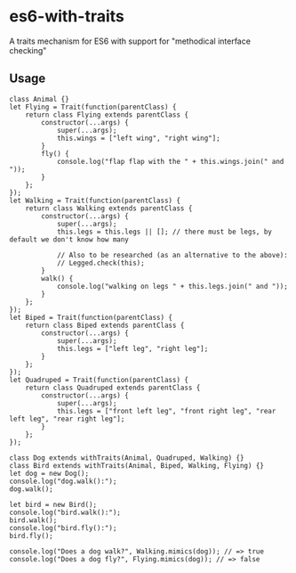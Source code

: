 # es6-with-traits
A traits mechanism for ES6 with support for "methodical interface checking"

## Usage

    class Animal {}
    let Flying = Trait(function(parentClass) {
        return class Flying extends parentClass {
            constructor(...args) {
                super(...args);
                this.wings = ["left wing", "right wing"];
            }
            fly() {
                console.log("flap flap with the " + this.wings.join(" and "));
            }
        };
    });
    let Walking = Trait(function(parentClass) {
        return class Walking extends parentClass {
            constructor(...args) {
                super(...args);
                this.legs = this.legs || []; // there must be legs, by default we don't know how many

                // Also to be researched (as an alternative to the above):
                // Legged.check(this);
            }
            walk() {
                console.log("walking on legs " + this.legs.join(" and "));
            }
        };
    });
    let Biped = Trait(function(parentClass) {
        return class Biped extends parentClass {
            constructor(...args) {
                super(...args);
                this.legs = ["left leg", "right leg"];
            }
        };
    });
    let Quadruped = Trait(function(parentClass) {
        return class Quadruped extends parentClass {
            constructor(...args) {
                super(...args);
                this.legs = ["front left leg", "front right leg", "rear left leg", "rear right leg"];
            }
        };
    });

    class Dog extends withTraits(Animal, Quadruped, Walking) {}
    class Bird extends withTraits(Animal, Biped, Walking, Flying) {}
    let dog = new Dog();
    console.log("dog.walk():");
    dog.walk();

    let bird = new Bird();
    console.log("bird.walk():");
    bird.walk();
    console.log("bird.fly():");
    bird.fly();

    console.log("Does a dog walk?", Walking.mimics(dog)); // => true
    console.log("Does a dog fly?", Flying.mimics(dog)); // => false
